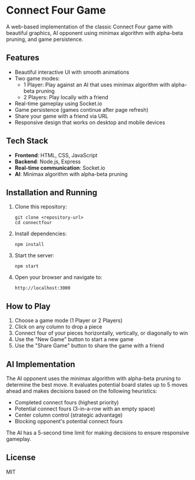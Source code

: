 # Connect Four Game

A web-based implementation of the classic Connect Four game with beautiful graphics, AI opponent using minimax algorithm with alpha-beta pruning, and game persistence.

## Features

- Beautiful interactive UI with smooth animations
- Two game modes:
  - 1 Player: Play against an AI that uses minimax algorithm with alpha-beta pruning
  - 2 Players: Play locally with a friend
- Real-time gameplay using Socket.io
- Game persistence (games continue after page refresh)
- Share your game with a friend via URL
- Responsive design that works on desktop and mobile devices

## Tech Stack

- **Frontend**: HTML, CSS, JavaScript
- **Backend**: Node.js, Express
- **Real-time communication**: Socket.io
- **AI**: Minimax algorithm with alpha-beta pruning

## Installation and Running

1. Clone this repository:
   ```
   git clone <repository-url>
   cd connectfour
   ```

2. Install dependencies:
   ```
   npm install
   ```

3. Start the server:
   ```
   npm start
   ```

4. Open your browser and navigate to:
   ```
   http://localhost:3000
   ```

## How to Play

1. Choose a game mode (1 Player or 2 Players)
2. Click on any column to drop a piece
3. Connect four of your pieces horizontally, vertically, or diagonally to win
4. Use the "New Game" button to start a new game
5. Use the "Share Game" button to share the game with a friend

## AI Implementation

The AI opponent uses the minimax algorithm with alpha-beta pruning to determine the best move. It evaluates potential board states up to 5 moves ahead and makes decisions based on the following heuristics:

- Completed connect fours (highest priority)
- Potential connect fours (3-in-a-row with an empty space)
- Center column control (strategic advantage)
- Blocking opponent's potential connect fours

The AI has a 5-second time limit for making decisions to ensure responsive gameplay.

## License

MIT